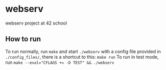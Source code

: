 # webserv
webserv project at 42 school

## How to run
To run normally, run `make` and start `./webserv` with a config file provided in
`./config_files/`, there is a shortcut to this: `make run`
To run in test mode, run `make --eval="CFLAGS += -D TEST" && ./webserv`

